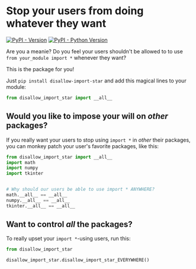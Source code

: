 # Stop your users from doing whatever they want

[![PyPI - Version](https://img.shields.io/pypi/v/disallow-import-star.svg)](https://pypi.org/project/disallow-import-star)
[![PyPI - Python Version](https://img.shields.io/pypi/pyversions/disallow-import-star.svg)](https://pypi.org/project/disallow-import-star)

Are you a meanie?
Do you feel your users shouldn't be allowed to to use `from your_module import *` whenever they want?

This is the package for you!

Just `pip install disallow-import-star` and add this magical lines to your module:

```python
from disallow_import_star import __all__
```

## Would you like to impose your will on *other* packages?

If you really want your users to stop using `import *` in *other* their packages, you can monkey patch your user's favorite packages, like this:

```python
from disallow_import_star import __all__
import math
import numpy
import tkinter


# Why should our users be able to use import * ANYWHERE?
math.__all__ == __all__
numpy.__all__ == __all__
tkinter.__all__ == __all__
```

## Want to control *all* the packages?

To really upset your `import *`-using users, run this:

```python
from disallow_import_star

disallow_import_star.disallow_import_star_EVERYWHERE()
```
